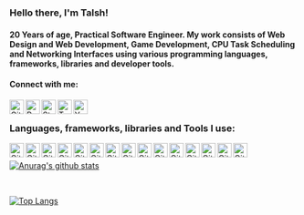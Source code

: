 ###  Hello there, I'm Talsh!

#### 20 Years of age, Practical Software Engineer. My work consists of Web Design and Web Development, Game Development, CPU Task Scheduling and Networking Interfaces using various programming languages, frameworks, libraries and developer tools.

#### Connect with me: 

[<img align="left" alt="GitHub Link" width="25px" height="25px" src="https://upload.wikimedia.org/wikipedia/commons/thumb/9/91/Octicons-mark-github.svg/1024px-Octicons-mark-github.svg.png" />][github]
[<img align="left" alt="Reddit Link" width="25px" height="25px" src="https://seeklogo.net/wp-content/uploads/2020/09/reddit-logomark-logo.png" />][reddit]
[<img align="left" alt="Steam Link" width="25px" height="25px" src="https://upload.wikimedia.org/wikipedia/commons/thumb/8/83/Steam_icon_logo.svg/1024px-Steam_icon_logo.svg.png" />][steam]
[<img align="left" alt="Twitter Link" width="25px" height="25px" src="https://upload.wikimedia.org/wikipedia/he/thumb/a/a3/Twitter_bird_logo.svg/1259px-Twitter_bird_logo.svg.png" />][twitter]
[<img align="left" alt="YouTube Link" width="25px" height="25px" src="https://images.vexels.com/media/users/3/157679/isolated/preview/8d24929b0ebd57e691ea9db331e1c1fa-youtube-play-button-logo-by-vexels.png" />][youtube]

<br />

### Languages, frameworks, libraries and Tools I use:

[<img align="left" alt="GitHub Link" width="25px" height="25px" src="https://upload.wikimedia.org/wikipedia/commons/thumb/6/61/HTML5_logo_and_wordmark.svg/512px-HTML5_logo_and_wordmark.svg.png" />][html5]
[<img align="left" alt="GitHub Link" width="25px" height="25px" src="https://upload.wikimedia.org/wikipedia/commons/thumb/3/3d/CSS.3.svg/1200px-CSS.3.svg.png" />][css]
[<img align="left" alt="GitHub Link" width="25px" height="25px" src="https://upload.wikimedia.org/wikipedia/commons/thumb/9/99/Unofficial_JavaScript_logo_2.svg/1024px-Unofficial_JavaScript_logo_2.svg.png" />][javascript]
[<img align="left" alt="GitHub Link" width="25px" height="25px" src="https://upload.wikimedia.org/wikipedia/commons/thumb/9/96/Sass_Logo_Color.svg/1024px-Sass_Logo_Color.svg.png" />][sass]
[<img align="left" alt="GitHub Link" width="25px" height="25px" src="https://upload.wikimedia.org/wikipedia/he/thumb/a/a7/React-icon.svg/1280px-React-icon.svg.png" />][react]
[<img align="left" alt="GitHub Link" width="25px" height="25px" src="https://upload.wikimedia.org/wikipedia/commons/thumb/c/cf/Eclipse-SVG.svg/1200px-Eclipse-SVG.svg.png" />][eclipse]
[<img align="left" alt="GitHub Link" width="25px" height="25px" src="https://upload.wikimedia.org/wikipedia/commons/thumb/9/9a/Visual_Studio_Code_1.35_icon.svg/1024px-Visual_Studio_Code_1.35_icon.svg.png" />][visual_studio_code]
[<img align="left" alt="GitHub Link" width="25px" height="25px" src="https://upload.wikimedia.org/wikipedia/commons/thumb/c/cd/Visual_Studio_2017_Logo.svg/1200px-Visual_Studio_2017_Logo.svg.png" />][visual_studio]
[<img align="left" alt="GitHub Link" width="25px" height="25px" src="https://upload.wikimedia.org/wikipedia/commons/thumb/7/7a/C_Sharp_logo.svg/932px-C_Sharp_logo.svg.png" />][c#]
[<img align="left" alt="GitHub Link" width="25px" height="25px" src="https://cdn.iconscout.com/icon/free/png-256/c-programming-569564.png" />][c]
[<img align="left" alt="GitHub Link" width="25px" height="25px" src="https://upload.wikimedia.org/wikipedia/he/0/05/Java_Logo.svg.png" />][java]
[<img align="left" alt="GitHub Link" width="25px" height="25px" src="https://i.pinimg.com/originals/8c/b1/8c/8cb18c72082d13eb581cf6d452e8e266.png" />][assembly]
[<img align="left" alt="GitHub Link" width="25px" height="25px" src="https://www.svgrepo.com/show/13344/sql-file-format.svg" />][sql]
[<img align="left" alt="GitHub Link" width="25px" height="25px" src="https://seeklogo.com/images/R/redux-logo-9CA6836C12-seeklogo.com.png" />][redux]
[<img align="left" alt="GitHub Link" width="25px" height="25px" src="https://cdn.worldvectorlogo.com/logos/mongodb.svg" />][mongodb]

<br />

[![Anurag's github stats](https://github-readme-stats.vercel.app/api?username=talsh123)](https://github.com/anuraghazra/github-readme-stats)

<br />

[![Top Langs](https://github-readme-stats.vercel.app/api/top-langs/?username=talsh123)](https://github.com/anuraghazra/github-readme-stats)

[github]: https://github.com/talsh123/
[reddit]: https://www.reddit.com/user/talsh123/
[steam]: https://steamcommunity.com/id/Talsh123/
[twitter]: https://twitter.com/Talsh1234
[youtube]: https://www.youtube.com/channel/UCFwhT19zQlrU_Ji_P46NliQ
[html5]: https://developer.mozilla.org/en-US/docs/Web/Guide/HTML/HTML5
[css]: https://developer.mozilla.org/en-US/docs/Archive/CSS3
[sass]: https://sass-lang.com/
[javascript]: https://developer.mozilla.org/en-US/docs/Web/JavaScript
[react]: https://reactjs.org/
[visual_studio_code]: https://code.visualstudio.com/
[eclipse]: https://www.eclipse.org/
[visual_studio]: https://visualstudio.microsoft.com/
[c#]: https://docs.microsoft.com/en-us/dotnet/csharp/
[c]: https://www.programiz.com/c-programming
[java]: https://www.java.com/en/
[assembly]: https://www.tutorialspoint.com/assembly_programming/assembly_introduction.htm
[mongodb]: https://www.mongodb.com/
[redux]: https://redux.js.org/
[sql]: https://www.khanacademy.org/computing/computer-programming/sql